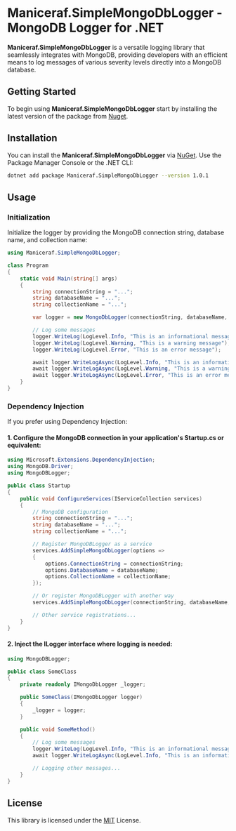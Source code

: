 # **Maniceraf.SimpleMongoDbLogger - MongoDB Logger for .NET**

**Maniceraf.SimpleMongoDbLogger** is a versatile logging library that seamlessly integrates with MongoDB, providing developers with an efficient means to log messages of various severity levels directly into a MongoDB database.

## **Getting Started**

To begin using **Maniceraf.SimpleMongoDbLogger** start by installing the latest version of the package from [Nuget](https://www.nuget.org/packages/Maniceraf.SimpleMongoDbLogger).

## **Installation**

You can install the **Maniceraf.SimpleMongoDbLogger** via [NuGet](https://www.nuget.org/packages/Maniceraf.SimpleMongoDbLogger). Use the Package Manager Console or the .NET CLI:

```bash
dotnet add package Maniceraf.SimpleMongoDbLogger --version 1.0.1
```

## **Usage**

### **Initialization**
Initialize the logger by providing the MongoDB connection string, database name, and collection name:
```csharp
using Maniceraf.SimpleMongoDbLogger;

class Program
{
    static void Main(string[] args)
    {
        string connectionString = "...";
        string databaseName = "...";
        string collectionName = "...";

        var logger = new MongoDbLogger(connectionString, databaseName, collectionName);

        // Log some messages
        logger.WriteLog(LogLevel.Info, "This is an informational message");
        logger.WriteLog(LogLevel.Warning, "This is a warning message");
        logger.WriteLog(LogLevel.Error, "This is an error message");

        await logger.WriteLogAsync(LogLevel.Info, "This is an informational message");
        await logger.WriteLogAsync(LogLevel.Warning, "This is a warning message");
        await logger.WriteLogAsync(LogLevel.Error, "This is an error message");
    }
}
```

### **Dependency Injection**
If you prefer using Dependency Injection:

#### **1. Configure the MongoDB connection in your application's Startup.cs or equivalent:**
```csharp
using Microsoft.Extensions.DependencyInjection;
using MongoDB.Driver;
using MongoDBLogger;

public class Startup
{
    public void ConfigureServices(IServiceCollection services)
    {
        // MongoDB configuration
        string connectionString = "...";
        string databaseName = "...";
        string collectionName = "...";

        // Register MongoDBLogger as a service
        services.AddSimpleMongoDbLogger(options =>
        {
            options.ConnectionString = connectionString;
            options.DatabaseName = databaseName;
            options.CollectionName = collectionName;
        });

        // Or register MongoDBLogger with another way
        services.AddSimpleMongoDbLogger(connectionString, databaseName, collectionName);

        // Other service registrations...
    }
}
```
#### **2. Inject the ILogger interface where logging is needed:**
```csharp
using MongoDBLogger;

public class SomeClass
{
    private readonly IMongoDbLogger _logger;

    public SomeClass(IMongoDbLogger logger)
    {
        _logger = logger;
    }

    public void SomeMethod()
    {
        // Log some messages
        logger.WriteLog(LogLevel.Info, "This is an informational message");
        await logger.WriteLogAsync(LogLevel.Info, "This is an informational message");

        // Logging other messages...
    }
}
```

## **License**

This library is licensed under the [MIT](https://github.com/Maniceraf/Maniceraf.SimpleMongoDbLogger/blob/master/LICENSE.txt) License.